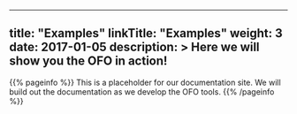 
---
title: "Examples"
linkTitle: "Examples"
weight: 3
date: 2017-01-05
description: >
  Here we will show you the OFO in action!
---

{{% pageinfo %}}
This is a placeholder for our documentation site. We will build out the documentation as we develop the OFO tools.
{{% /pageinfo %}}


